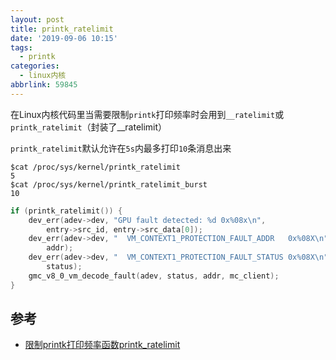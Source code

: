 ```yaml
---
layout: post
title: printk_ratelimit
date: '2019-09-06 10:15'
tags:
  - printk
categories:
  - linux内核
abbrlink: 59845
---
```


在Linux内核代码里当需要限制`printk`打印频率时会用到`__ratelimit`或`printk_ratelimit`（封装了__ratelimit）

<!--more-->

`printk_ratelimit`默认允许在`5s`内最多打印`10`条消息出来

``` shell
$cat /proc/sys/kernel/printk_ratelimit
5
$cat /proc/sys/kernel/printk_ratelimit_burst
10
```

``` C
if (printk_ratelimit()) {
    dev_err(adev->dev, "GPU fault detected: %d 0x%08x\n",
        entry->src_id, entry->src_data[0]);
    dev_err(adev->dev, "  VM_CONTEXT1_PROTECTION_FAULT_ADDR   0x%08X\n",
        addr);
    dev_err(adev->dev, "  VM_CONTEXT1_PROTECTION_FAULT_STATUS 0x%08X\n",
        status);
    gmc_v8_0_vm_decode_fault(adev, status, addr, mc_client);
}
```

## 参考

- [限制printk打印频率函数printk_ratelimit](https://blog.csdn.net/lkkey80/article/details/45190095)
